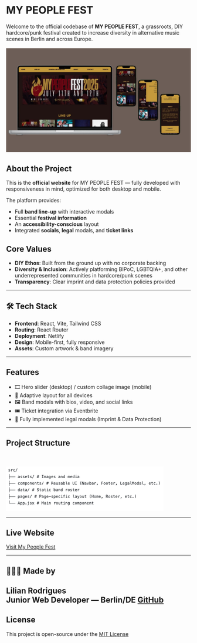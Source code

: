 # MY PEOPLE FEST

Welcome to the official codebase of **MY PEOPLE FEST**, a grassroots, DIY hardcore/punk festival created to increase diversity in alternative music scenes in Berlin and across Europe. 
<br></br>
<img src="./public/images/read-me_mpf.jpg" alt="My People Fest"/>

## About the Project

This is the **official website** for MY PEOPLE FEST — fully developed with responsiveness in mind, optimized for both desktop and mobile.

The platform provides:
- Full **band line-up** with interactive modals
- Essential **festival information**
- An **accessibility-conscious** layout
- Integrated **socials**, **legal** modals, and **ticket links**

## Core Values

- **DIY Ethos**: Built from the ground up with no corporate backing  
- **Diversity & Inclusion**: Actively platforming BIPoC, LGBTQIA+, and other underrepresented communities in hardcore/punk scenes  
- **Transparency**: Clear imprint and data protection policies provided

---

## 🛠️ Tech Stack

- **Frontend**: React, Vite, Tailwind CSS  
- **Routing**: React Router  
- **Deployment**: Netlify  
- **Design**: Mobile-first, fully responsive  
- **Assets**: Custom artwork & band imagery

---

## Features

- 🎞️ Hero slider (desktop) / custom collage image (mobile)
- 📱 Adaptive layout for all devices
- 🖼️ Band modals with bios, video, and social links
- 🎟️ Ticket integration via Eventbrite
- 🧾 Fully implemented legal modals (Imprint & Data Protection)

---

## Project Structure

<br></br>
<img src="./public/images/project-structure.png" alt="Product Structure"/>

---

## Live Website

[Visit My People Fest](https://mypeoplefest.net)  

---

## 👩🏾‍💻 Made by

**Lilian Rodrigues**  
Junior Web Developer — Berlin/DE 
[GitHub](https://github.com/Lilian-CR)
---

## License

This project is open-source under the [MIT License](LICENSE)
